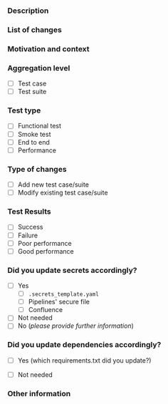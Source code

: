 ### Description

<!--- Please always add a PR description as if nobody knows anything about the context these changes come from. -->
<!--- Even if we are all from our internal team, we may not be on the same page. -->
<!--- Write this PR as you were contributing to a public OSS project, where nobody knows you and you have to earn their trust. -->
<!--- This will improve our projects in the long run! Thanks. -->

### List of changes

<!--- Describe your changes in detail -->

### Motivation and context

<!--- Why is this change required? What problem does it solve? -->

### Aggregation level

<!--- Did you write a single reusable test case, or a full test suite?  -->

- [ ] Test case
- [ ] Test suite

### Test type

- [ ] Functional test
- [ ] Smoke test
- [ ] End to end
- [ ] Performance

### Type of changes

- [ ] Add new test case/suite
- [ ] Modify existing test case/suite

### Test Results

- [ ] Success
- [ ] Failure
- [ ] Poor performance
- [ ] Good performance

### Did you update secrets accordingly?

- [ ] Yes
  - [ ] `.secrets_template.yaml`
  - [ ] Pipelines' secure file
  - [ ] Confluence
- [ ] Not needed
- [ ] No (_please provide further information_)

### Did you update dependencies accordingly?

- [ ] Yes (which requirements.txt did you update?)
<!--- Describe which requirements.txt did you update -->
- [ ] Not needed


### Other information

<!-- Any other information that is important to this PR such as screenshots of how the component looks before and after the change. -->
